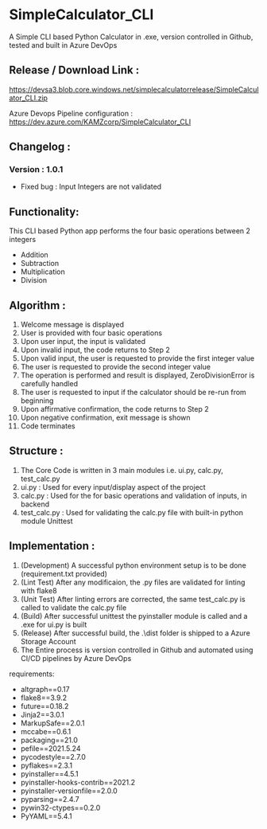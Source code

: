 # SimpleCalculator_CLI
A Simple CLI based Python Calculator in .exe, version controlled in Github, tested and built in Azure DevOps

## Release / Download Link :
https://devsa3.blob.core.windows.net/simplecalculatorrelease/SimpleCalculator_CLI.zip

Azure Devops Pipeline configuration : https://dev.azure.com/KAMZcorp/SimpleCalculator_CLI

## Changelog :
### Version : 1.0.1
* Fixed bug : Input Integers are not validated

## Functionality:
This CLI based Python app performs the four basic operations between 2 integers
* Addition
* Subtraction
* Multiplication
* Division

## Algorithm :
1. Welcome message is displayed
2. User is provided with four basic operations
3. Upon user input, the input is validated
4. Upon invalid input, the code returns to Step 2
5. Upon valid input, the user is requested to provide the first integer value
6. The user is requested to provide the second integer value
7. The operation is performed and result is displayed, ZeroDivisionError is carefully handled
8. The user is requested to input if the calculator should be re-run from beginning
9. Upon affirmative confirmation, the code returns to Step 2
10. Upon negative confirmation, exit message is shown
11. Code terminates

## Structure :
1. The Core Code is written in 3 main modules i.e. ui.py, calc.py, test_calc.py
2. ui.py : Used for every input/display aspect of the project
3. calc.py : Used for the for basic operations and validation of inputs, in backend
4. test_calc.py : Used for validating the calc.py file with built-in python module Unittest

## Implementation :
1. (Development) A successful python environment setup is to be done (requirement.txt provided)
2. (Lint Test) After any modificaion, the .py files are validated for linting with flake8
3. (Unit Test) After linting errors are corrected, the same test_calc.py is called to validate the calc.py file
4. (Build) After successful unittest the pyinstaller module is called and a .exe for ui.py is built
5. (Release) After successful build, the .\dist folder is shipped to a Azure Storage Account
6. The Entire process is version controlled in Github and automated using CI/CD pipelines by Azure DevOps

requirements:
* altgraph==0.17
* flake8==3.9.2
* future==0.18.2
* Jinja2==3.0.1
* MarkupSafe==2.0.1
* mccabe==0.6.1
* packaging==21.0
* pefile==2021.5.24
* pycodestyle==2.7.0
* pyflakes==2.3.1
* pyinstaller==4.5.1
* pyinstaller-hooks-contrib==2021.2
* pyinstaller-versionfile==2.0.0
* pyparsing==2.4.7
* pywin32-ctypes==0.2.0
* PyYAML==5.4.1
